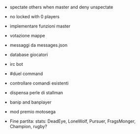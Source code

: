 - spectate others when master and deny unspectate
- no locked with 0 players
- implementare funzioni master
- votazione mappe
- messaggi da messages.json
- database giocatori
- irc bot
- #duel command
- controllare comandi esistenti

- dispensa perle di stallman
- banip and banplayer
- mod premio motosega
- Fine partita: stats: DeadEye, LoneWolf, Pursuer, FragsMonger, Champion, rugby?
